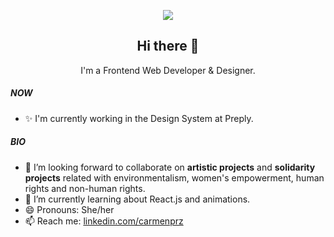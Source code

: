 <div align="center">
  
![](https://media.giphy.com/media/XLsDo3hdxWpdm/giphy.gif) 

<h2 align="center">Hi there 👋</h2>

  <p align="center">
     I'm a Frontend Web Developer & Designer. 
  </p>
</div>

##### NOW
- ✨ I'm currently working in the Design System at Preply.

##### BIO
- 👯 I’m looking forward to collaborate on **artistic projects** and **solidarity projects** related with environmentalism, women's empowerment, human rights and non-human rights. 
- 🌱 I’m currently learning about React.js and animations.
- 😄 Pronouns: She/her
- 📫 Reach me: [linkedin.com/carmenprz](https://www.linkedin.com/in/carmenprz/)
